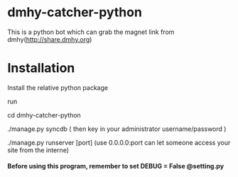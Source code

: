 dmhy-catcher-python
===================
This is a python bot which can grab the magnet link from dmhy(http://share.dmhy.org)

<h1>Installation</h1>

  Install the relative python package
  
  run 
  
  cd dmhy-catcher-python
  
  ./manage.py syncdb ( then key in your administrator username/password )
  
  ./manage.py runserver [port]
  (use 0.0.0.0:port can let someone access your site from the interne)

<h4>Before using this program, remember to set DEBUG = False @setting.py</h4>
